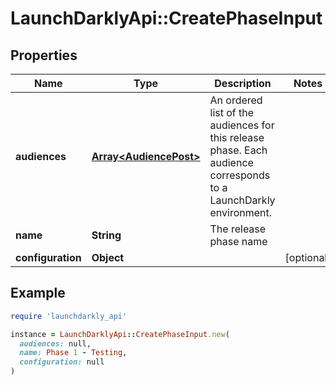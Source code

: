 # LaunchDarklyApi::CreatePhaseInput

## Properties

| Name | Type | Description | Notes |
| ---- | ---- | ----------- | ----- |
| **audiences** | [**Array&lt;AudiencePost&gt;**](AudiencePost.md) | An ordered list of the audiences for this release phase. Each audience corresponds to a LaunchDarkly environment. |  |
| **name** | **String** | The release phase name |  |
| **configuration** | **Object** |  | [optional] |

## Example

```ruby
require 'launchdarkly_api'

instance = LaunchDarklyApi::CreatePhaseInput.new(
  audiences: null,
  name: Phase 1 - Testing,
  configuration: null
)
```

